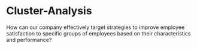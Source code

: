 # Cluster-Analysis
How can our company effectively target strategies to improve employee satisfaction to specific groups of employees based on their characteristics and performance?
